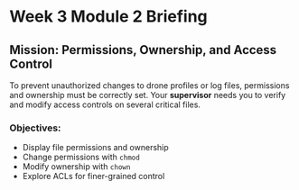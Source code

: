 # Week 3 Module 2 Briefing

## Mission: Permissions, Ownership, and Access Control

To prevent unauthorized changes to drone profiles or log files, permissions and ownership must be correctly set. Your **supervisor** needs you to verify and modify access controls on several critical files.

### Objectives:
- Display file permissions and ownership
- Change permissions with `chmod`
- Modify ownership with `chown`
- Explore ACLs for finer-grained control
